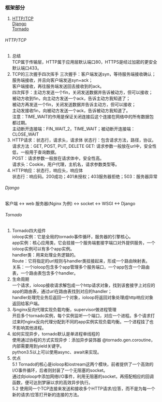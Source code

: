 ### 框架部分
1. [HTTP/TCP](/docs/framework.md#HTTP/TCP)  
   [Django](/docs/framework.md#Django)  
   [Tornado](/docs/framework.md#Tornado)  

###### HTTP/TCP
1. 总结  
   TCP属于传输层，HTTP属于应用层默认端口80，HTTPS是经过加密的更安全默认端口433。  
2. TCP的三次握手四次挥手
   三次握手：客户端发送syn，等待服务端接收确认；  
            服务端接收，并且向客户端发送syn+ack；  
            客户端接收，再往服务端发送回去接收到的ack。  
   四次挥手：主动方发送一个fin，关闭发送数据并告诉被动方，但可以接收；  
            被动方收到fin，向主动方发送一个ack，告诉主动方我知道了；  
            被动方再发送一个fin，关闭发送数据并告诉主动方，但可以接收；  
            主动发接收fin，向被动方发送一个ack，告诉被动方我知道了。  
   注意：TIME_WAIT的作用是保证关闭连接后这个连接在网络中的所有数据包都过期。  
         主动断开连接端：FIN_WAIT_2，TIME_WAIT；被动断开连接端：CLOSE_WAIT
3. HTTP请求：状态行，请求头，请求体
   状态行：包含请求方法，路径，协议。  
   请求方法：GET, POST, PUT, DELETE
      GET: 请求参数一般放在url中，安全性低，一般用于查询数据。  
      POST：请求参数一般放在请求体中，安全性高。  
   请求头：Cookie，用户代理，主机名，请求参数类型等。  
4. HTTP响应：状态行，响应头，响应体  
   状态行：响应码。200成功；401未授权；403服务器拒绝；503：服务器异常
   
   

###### Django
客户端 <-> web 服务器(Nginx 为例) <-> socket <-> WSGI <-> Django


###### Tornado
1. Tornado四大组件  
   ioloop实例：它是全局的tornado事件循环，服务器的引擎核心。  
   app实例：核心应用类，它会挂接一个服务端套接字端口对外提供服务，一个ioloop实例可以有多个app实例。  
   handler类：用来处理业务逻辑的。  
   Route：它将指定的url规则与handler类挂接起来，形成一个路由映射表。  
   关系：一个ioloop包含多个app管理多个服务端口，一个app包含一个路由表，一个路由表包含多个handler。  
2. 生命周期  
   一个请求，ioloop接收请求解包成一个http请求对象，找到该套接字上对应的app的路由表，通过url在路由表找到对应的handler；  
   handler处理完业务后返回一个对象，ioloop将返回对象处理成http响应对象返回给客户端。  
3. 与nginx反向代理实现负载均衡，supervisor做进程管理  
   开启多个tornado实例，每个实例监听一个端口，对应一个进程。多个请求打过来时nginx反向代理分配到不同的app实例实现负载均衡。一个进程挂了也不影响其他进程。  
4. 如何实现异步，tornado默认是单进程单线程的  
   使用通过协程的方式实现异步：添加异步装饰器 @tornado.gen.coroutine，内部需要用到yield关键字。  
   python3.5以上可以使用async、await来实现。  
5. 优点  
   5.1 Tornado的核心是ioloop和iostream这两个模块，前者提供了一个高效的I/O事件循环，后者则封装了一个无阻塞的socket。  
   通过向ioloop中添加网络I/O事件，利用无阻塞的socket，再搭配相应的回调函数，便可达到梦寐以求的高效异步执行。  
   5.2 使用同一个TCP连接来发送和接收多个HTTP请求/应答，而不是为每一个新的请求/应答打开新的连接的方法。  
